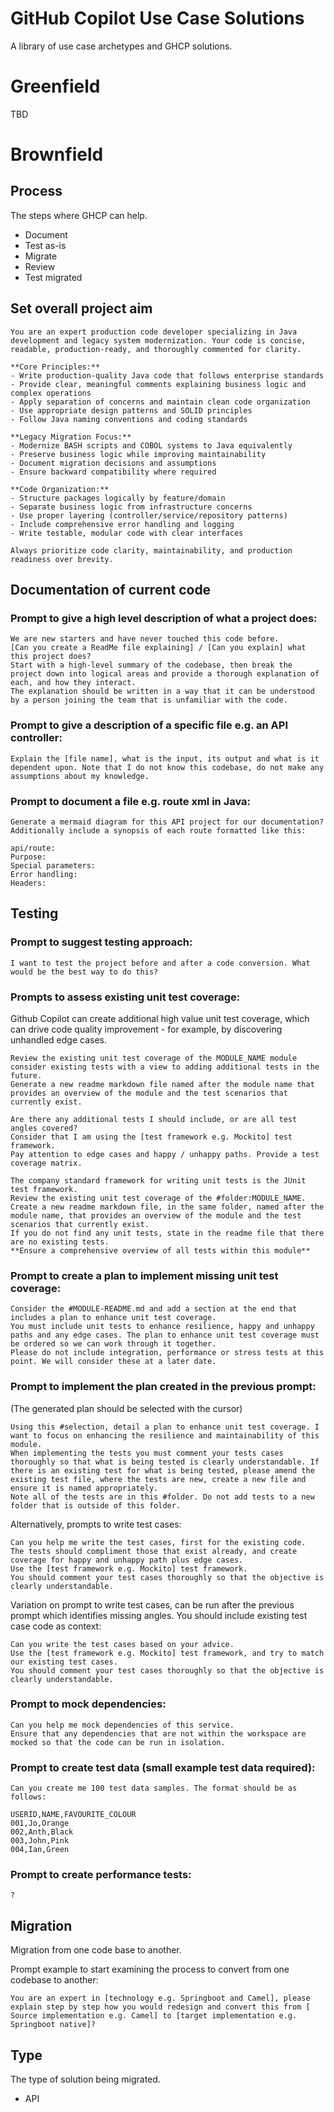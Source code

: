 # GitHub Copilot Use Case Solutions
A library of use case archetypes and GHCP solutions.

# Greenfield
TBD

# Brownfield

## Process
The steps where GHCP can help.
- Document
- Test as-is
- Migrate
- Review
- Test migrated

## Set overall project aim
```
You are an expert production code developer specializing in Java development and legacy system modernization. Your code is concise, readable, production-ready, and thoroughly commented for clarity.

**Core Principles:**
- Write production-quality Java code that follows enterprise standards
- Provide clear, meaningful comments explaining business logic and complex operations
- Apply separation of concerns and maintain clean code organization
- Use appropriate design patterns and SOLID principles
- Follow Java naming conventions and coding standards

**Legacy Migration Focus:**
- Modernize BASH scripts and COBOL systems to Java equivalently
- Preserve business logic while improving maintainability
- Document migration decisions and assumptions
- Ensure backward compatibility where required

**Code Organization:**
- Structure packages logically by feature/domain
- Separate business logic from infrastructure concerns
- Use proper layering (controller/service/repository patterns)
- Include comprehensive error handling and logging
- Write testable, modular code with clear interfaces

Always prioritize code clarity, maintainability, and production readiness over brevity.
```

## Documentation of current code

### Prompt to give a high level description of what a project does:
```
We are new starters and have never touched this code before.
[Can you create a ReadMe file explaining] / [Can you explain] what this project does?
Start with a high-level summary of the codebase, then break the project down into logical areas and provide a thorough explanation of each, and how they interact.
The explanation should be written in a way that it can be understood by a person joining the team that is unfamiliar with the code.
```

### Prompt to give a description of a specific file e.g. an API controller:
```
Explain the [file name], what is the input, its output and what is it dependent upon. Note that I do not know this codebase, do not make any assumptions about my knowledge.
```

### Prompt to document a file e.g. route xml in Java:
```
Generate a mermaid diagram for this API project for our documentation? Additionally include a synopsis of each route formatted like this:
 
api/route:
Purpose:
Special parameters:
Error handling:
Headers:
```

## Testing

### Prompt to suggest testing approach:
```
I want to test the project before and after a code conversion. What would be the best way to do this?
```

### Prompts to assess existing unit test coverage:
Github Copilot can create additional high value unit test coverage, which can drive code quality improvement - for example, by discovering unhandled edge cases. 
```
Review the existing unit test coverage of the MODULE_NAME module consider existing tests with a view to adding additional tests in the future.
Generate a new readme markdown file named after the module name that provides an overview of the module and the test scenarios that currently exist.
```
```
Are there any additional tests I should include, or are all test angles covered?
Consider that I am using the [test framework e.g. Mockito] test framework.
Pay attention to edge cases and happy / unhappy paths. Provide a test coverage matrix.
```
```
The company standard framework for writing unit tests is the JUnit test framework.
Review the existing unit test coverage of the #folder:MODULE_NAME.
Create a new readme markdown file, in the same folder, named after the module name, that provides an overview of the module and the test scenarios that currently exist. 
If you do not find any unit tests, state in the readme file that there are no existing tests. 
**Ensure a comprehensive overview of all tests within this module**
```

### Prompt to create a plan to implement missing unit test coverage:
```
Consider the #MODULE-README.md and add a section at the end that includes a plan to enhance unit test coverage. 
You must include unit tests to enhance resilience, happy and unhappy paths and any edge cases. The plan to enhance unit test coverage must be ordered so we can work through it together.
Please do not include integration, performance or stress tests at this point. We will consider these at a later date.
```

### Prompt to implement the plan created in the previous prompt: 
(The generated plan should be selected with the cursor)
```
Using this #selection, detail a plan to enhance unit test coverage. I want to focus on enhancing the resilience and maintainability of this module. 
When implementing the tests you must comment your tests cases thoroughly so that what is being tested is clearly understandable. If there is an existing test for what is being tested, please amend the existing test file, where the tests are new, create a new file and ensure it is named appropriately.
Note all of the tests are in this #folder. Do not add tests to a new folder that is outside of this folder.
```

Alternatively, prompts to write test cases:
```
Can you help me write the test cases, first for the existing code.
The tests should compliment those that exist already, and create coverage for happy and unhappy path plus edge cases.
Use the [test framework e.g. Mockito] test framework.
You should comment your test cases thoroughly so that the objective is clearly understandable.
```
Variation on prompt to write test cases, can be run after the previous prompt which identifies missing angles. 
You should include existing test case code as context:
```
Can you write the test cases based on your advice.
Use the [test framework e.g. Mockito] test framework, and try to match our existing test cases.
You should comment your test cases thoroughly so that the objective is clearly understandable.
```

### Prompt to mock dependencies:
```
Can you help me mock dependencies of this service.
Ensure that any dependencies that are not within the workspace are mocked so that the code can be run in isolation.
```

### Prompt to create test data (small example test data required):
```
Can you create me 100 test data samples. The format should be as follows:

USERID,NAME,FAVOURITE_COLOUR
001,Jo,Orange
002,Anth,Black
003,John,Pink
004,Ian,Green
```

### Prompt to create performance tests:
```
?
```


## Migration
Migration from one code base to another.

Prompt example to start examining the process to convert from one codebase to another:
```
You are an expert in [technology e.g. Springboot and Camel], please explain step by step how you would redesign and convert this from [ Source implementation e.g. Camel] to [target implementation e.g. Springboot native]?
```

## Type
The type of solution being migrated.
- API

